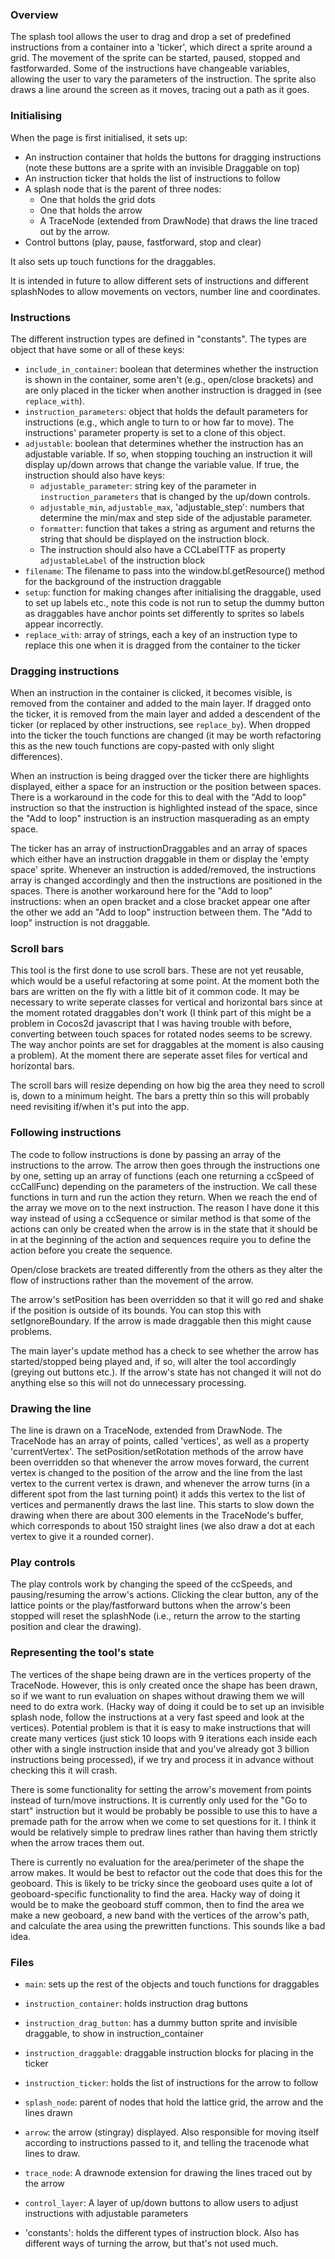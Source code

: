 ### Overview

The splash tool allows the user to drag and drop a set of predefined instructions from a container into a 'ticker', which direct a sprite around a grid. The movement of the sprite can be started, paused, stopped and fastforwarded. Some of the instructions have changeable variables, allowing the user to vary the parameters of the instruction. The sprite also draws a line around the screen as it moves, tracing out a path as it goes.


### Initialising

When the page is first initialised, it sets up:
* An instruction container that holds the buttons for dragging instructions (note these buttons are a sprite with an invisible Draggable on top) 
* An instruction ticker that holds the list of instructions to follow 
* A splash node that is the parent of three nodes:
	* One that holds the grid dots 
	* One that holds the arrow 
	* A TraceNode (extended from DrawNode) that draws the line traced out by the arrow. 
* Control buttons (play, pause, fastforward, stop and clear)

It also sets up touch functions for the draggables.

It is intended in future to allow different sets of instructions and different splashNodes to allow movements on vectors, number line and coordinates.


### Instructions

The different instruction types are defined in "constants". The types are object that have some or all of these keys:

* `include_in_container`: boolean that determines whether the instruction is shown in the container, some aren't (e.g., open/close brackets) and are only placed in the ticker when another instruction is dragged in (see `replace_with`).
* `instruction_parameters`: object that holds the default parameters for instructions (e.g., which angle to turn to or how far to move). The instructions' parameter property is set to a clone of this object.
* `adjustable`: boolean that determines whether the instruction has an adjustable variable. If so, when stopping touching an instruction it will display up/down arrows that change the variable value. If true, the instruction should also have keys:
	* `adjustable_parameter`: string key of the parameter in `instruction_parameters` that is changed by the up/down controls.
	* `adjustable_min`, `adjustable_max`, 'adjustable_step': numbers that determine the min/max and step side of the adjustable parameter.
	* `formatter`: function that takes a string as argument and returns the string that should be displayed on the instruction block.
	* The instruction should also have a CCLabelTTF as property `adjustableLabel` of the instruction block
* `filename`: The filename to pass into the window.bl.getResource() method for the background of the instruction draggable
* `setup`: function for making changes after initialising the draggable, used to set up labels etc., note this code is not run to setup the dummy button as draggables have anchor points set differently to sprites so labels appear incorrectly.
* `replace_with`: array of strings, each a key of an instruction type to replace this one when it is dragged from the container to the ticker


### Dragging instructions

When an instruction in the container is clicked, it becomes visible, is removed from the container and added to the main layer. If dragged onto the ticker, it is removed from the main layer and added a descendent of the ticker (or replaced by other instructions, see `replace_by`). When dropped into the ticker the touch functions are changed (it may be worth refactoring this as the new touch functions are copy-pasted with only slight differences).

When an instruction is being dragged over the ticker there are highlights displayed, either a space for an instruction or the position between spaces. There is a workaround in the code for this to deal with the "Add to loop" instruction so that the instruction is highlighted instead of the space, since the "Add to loop" instruction is an instruction masquerading as an empty space.

The ticker has an array of instructionDraggables and an array of spaces which either have an instruction draggable in them or display the 'empty space' sprite. Whenever an instruction is added/removed, the instructions array is changed accordingly and then the instructions are positioned in the spaces. There is another workaround here for the "Add to loop" instructions: when an open bracket and a close bracket appear one after the other we add an "Add to loop" instruction between them. The "Add to loop" instruction is not draggable.


### Scroll bars

This tool is the first done to use scroll bars. These are not yet reusable, which would be a useful refactoring at some point. At the moment both the bars are written on the fly with a little bit of it common code. It may be necessary to write seperate classes for vertical and horizontal bars since at the moment rotated draggables don't work (I think part of this might be a problem in Cocos2d javascript that I was having trouble with before, converting between touch spaces for rotated nodes seems to be screwy. The way anchor points are set for draggables at the moment is also causing a problem). At the moment there are seperate asset files for vertical and horizontal bars.

The scroll bars will resize depending on how big the area they need to scroll is, down to a minimum height. The bars a pretty thin so this will probably need revisiting if/when it's put into the app.


### Following instructions

The code to follow instructions is done by passing an array of the instructions to the arrow. The arrow then goes through the instructions one by one, setting up an array of functions (each one returning a ccSpeed of ccCallFunc) depending on the parameters of the instruction. We call these functions in turn and run the action they return. When we reach the end of the array we move on to the next instruction. The reason I have done it this way instead of using a ccSequence or similar method is that some of the actions can only be created when the arrow is in the state that it should be in at the beginning of the action and sequences require you to define the action before you create the sequence.

Open/close brackets are treated differently from the others as they alter the flow of instructions rather than the movement of the arrow.

The arrow's setPosition has been overridden so that it will go red and shake if the position is outside of its bounds. You can stop this with setIgnoreBoundary. If the arrow is made draggable then this might cause problems.

The main layer's update method has a check to see whether the arrow has started/stopped being played and, if so, will alter the tool accordingly (greying out buttons etc.). If the arrow's state has not changed it will not do anything else so this will not do unnecessary processing.


### Drawing the line

The line is drawn on a TraceNode, extended from DrawNode. The TraceNode has an array of points, called 'vertices', as well as a property 'currentVertex'. The setPosition/setRotation methods of the arrow have been overridden so that whenever the arrow moves forward, the current vertex is changed to the position of the arrow and the line from the last vertex to the current vertex is drawn, and whenever the arrow turns (in a different spot from the last turning point) it adds this vertex to the list of vertices and permanently draws the last line. This starts to slow down the drawing when there are about 300 elements in the TraceNode's buffer, which corresponds to about 150 straight lines (we also draw a dot at each vertex to give it a rounded corner).


### Play controls

The play controls work by changing the speed of the ccSpeeds, and pausing/resuming the arrow's actions. Clicking the clear button, any of the lattice points or the play/fastforward buttons when the arrow's been stopped will reset the splashNode (i.e., return the arrow to the starting position and clear the drawing).


### Representing the tool's state

The vertices of the shape being drawn are in the vertices property of the TraceNode. However, this is only created once the shape has been drawn, so if we want to run evaluation on shapes without drawing them we will need to do extra work. (Hacky way of doing it could be to set up an invisible splash node, follow the instructions at a very fast speed and look at the vertices). Potential problem is that it is easy to make instructions that will create many vertices (just stick 10 loops with 9 iterations each inside each other with a single instruction inside that and you've already got 3 billion instructions being processed), if we try and process it in advance without checking this it will crash.

There is some functionality for setting the arrow's movement from points instead of turn/move instructions. It is currently only used for the "Go to start" instruction but it would be probably be possible to use this to have a premade path for the arrow when we come to set questions for it. I think it would be relatively simple to predraw lines rather than having them strictly when the arrow traces them out.

There is currently no evaluation for the area/perimeter of the shape the arrow makes. It would be best to refactor out the code that does this for the geoboard. This is likely to be tricky since the geoboard uses quite a lot of geoboard-specific functionality to find the area. Hacky way of doing it would be to make the geoboard stuff common, then to find the area we make a new geoboard, a new band with the vertices of the arrow's path, and calculate the area using the prewritten functions. This sounds like a bad idea.


### Files

* `main`: sets up the rest of the objects and touch functions for draggables

* `instruction_container`: holds instruction drag buttons

* `instruction_drag_button`: has a dummy button sprite and invisible draggable, to show in instruction_container

* `instruction_draggable`: draggable instruction blocks for placing in the ticker

* `instruction_ticker`: holds the list of instructions for the arrow to follow

* `splash_node`: parent of nodes that hold the lattice grid, the arrow and the lines drawn

* `arrow`: the arrow (stingray) displayed. Also responsible for moving itself according to instructions passed to it, and telling the tracenode what lines to draw.

* `trace_node`: A drawnode extension for drawing the lines traced out by the arrow

* `control_layer`: A layer of up/down buttons to allow users to adjust instructions with adjustable parameters

* 'constants': holds the different types of instruction block. Also has different ways of turning the arrow, but that's not used much.